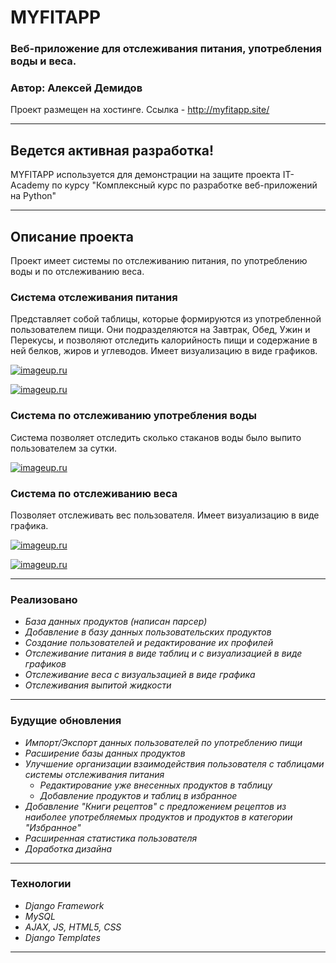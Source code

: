 # **MYFITAPP**
### Веб-приложение для отслеживания питания, употребления воды и веса.
### Автор: Алексей Демидов

Проект размещен на хостинге.
Ссылка - <http://myfitapp.site/>

---

## **Ведется активная разработка!**
MYFITAPP используется для демонстрации на защите проекта IT-Academy по курсу "Комплексный курс по разработке
веб-приложений на Python"

---

## Описание проекта
Проект имеет системы по отслеживанию питания, по употреблению воды и по отслеживанию веса.

### **Система отслеживания питания**

Представляет собой таблицы, которые формируются из употребленной пользователем пищи. 
Они подразделяются на Завтрак, Обед, Ужин и Перекусы, и позволяют отследить калорийность 
пищи и содержание в ней белков, жиров и углеводов. Имеет визуализацию в виде графиков.

[![imageup.ru](https://imageup.ru/img94/4510667/image_2023-09-05_12-14-05.png)](https://imageup.ru/img94/4510667/image_2023-09-05_12-14-05.png.html)

[![imageup.ru](https://imageup.ru/img104/4510678/image_2023-09-05_12-18-55.png)](https://imageup.ru/img104/4510678/image_2023-09-05_12-18-55.png.html)
### **Система по отслеживанию употребления воды**

Система позволяет отследить сколько стаканов воды было выпито пользователем за сутки.

[![imageup.ru](https://imageup.ru/img85/4510683/image_2023-09-05_12-19-52.png)](https://imageup.ru/img85/4510683/image_2023-09-05_12-19-52.png.html)
### **Система по отслеживанию веса**

Позволяет отслеживать вес пользователя. Имеет визуализацию в виде графика.

[![imageup.ru](https://imageup.ru/img6/4510685/image_2023-09-05_12-20-20.png)](https://imageup.ru/img6/4510685/image_2023-09-05_12-20-20.png.html)

[![imageup.ru](https://imageup.ru/img110/4510686/image_2023-09-05_12-20-46.png)](https://imageup.ru/img110/4510686/image_2023-09-05_12-20-46.png.html)

---

### Реализовано

- _База данных продуктов (написан парсер)_
- _Добавление в базу данных пользовательских продуктов_
- _Создание пользователей и редактирование их профилей_
- _Отслеживание питания в виде таблиц и с визуализацией в виде графиков_
- _Отслеживание веса с визуальзацией в виде графика_
- _Отслеживания выпитой жидкости_

---

### Будущие обновления

- _Импорт/Экспорт данных пользователей по употреблению пищи_
- _Расширение базы данных продуктов_
- _Улучшение организации взаимодействия пользователя с таблицами системы отслеживания питания_
  - _Редактирование уже внесенных продуктов в таблицу_
  - _Добавление продуктов и таблиц в избранное_
- _Добавление "Книги рецептов" с предложением рецептов из наиболее употребляемых продуктов и
продуктов в категории "Избранное"_
- _Расширенная статистика пользователя_
- _Доработка дизайна_

---

### Технологии

- _Django Framework_
- _MySQL_
- _AJAX, JS, HTML5, CSS_
- _Django Templates_

---
